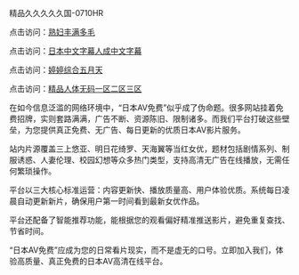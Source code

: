 精品久久久久久国-0710HR

点击访问：<a href="https://heiliao2dmwwy.pages.dev">熟妇丰满多毛</a>

点击访问：<a href="https://heiliaoxwd5i8.pages.dev">日本中文字幕人成中文字幕</a>

点击访问：<a href="https://heiliaoxqkkct.pages.dev">婷婷综合五月天</a>

点击访问：<a href="https://heiliaoga6s9v.pages.dev">精品人体无码一区二区三区</a>

在如今信息泛滥的网络环境中，“日本AV免费”似乎成了伪命题。很多网站挂着免费招牌，实则套路满满，广告不断、资源陈旧、限制诸多。而我们平台打破这些壁垒，为您提供真正免费、无广告、每日更新的优质日本AV影片服务。

站内片源覆盖三上悠亚、明日花绮罗、天海翼等当红女优，题材包括剧情系列、制服诱惑、人妻伦理、校园幻想等众多热门类型，支持高清无广告在线播放，无需任何繁琐操作。

平台以三大核心标准运营：内容更新快、播放质量高、用户体验优质。系统每日凌晨自动更新新片，确保用户第一时间看到最新女优作品。

平台还配备了智能推荐功能，能根据您的观看偏好精准推送影片，避免重复查找、节省时间。

“日本AV免费”应成为您的日常看片现实，而不是虚无的口号。立即加入我们，体验高质量、真正免费的日本AV高清在线平台。

<span style="display:none;">[Canonical link](https://github.com/sht20250710/riben5234)</span>
